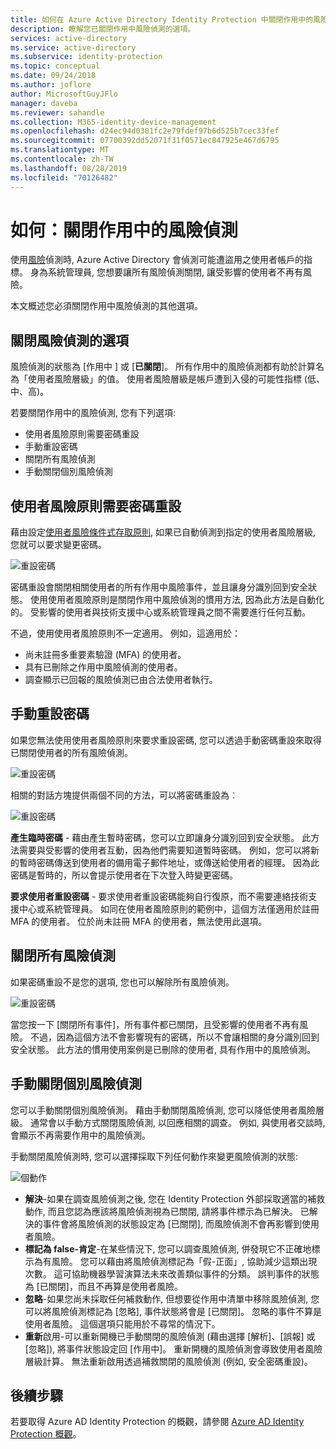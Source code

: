 ```yaml
---
title: 如何在 Azure Active Directory Identity Protection 中關閉作用中的風險偵測 |Microsoft Docs
description: 瞭解您已關閉作用中風險偵測的選項。
services: active-directory
ms.service: active-directory
ms.subservice: identity-protection
ms.topic: conceptual
ms.date: 09/24/2018
ms.author: joflore
author: MicrosoftGuyJFlo
manager: daveba
ms.reviewer: sahandle
ms.collection: M365-identity-device-management
ms.openlocfilehash: d24ec94d0381fc2e79fdef97b6d525b7cec33fef
ms.sourcegitcommit: 07700392dd52071f31f0571ec847925e467d6795
ms.translationtype: MT
ms.contentlocale: zh-TW
ms.lasthandoff: 08/28/2019
ms.locfileid: "70126482"
---
```

# <a name="how-to-close-active-risk-detections"></a>如何：關閉作用中的風險偵測

使用[風險](../reports-monitoring/concept-risk-events.md)偵測時, Azure Active Directory 會偵測可能遭盜用之使用者帳戶的指標。 身為系統管理員, 您想要讓所有風險偵測關閉, 讓受影響的使用者不再有風險。

本文概述您必須關閉作用中風險偵測的其他選項。

## <a name="options-to-close-risk-detections"></a>關閉風險偵測的選項 

風險偵測的狀態為 [作用中 ] 或 [**已關閉**]。 所有作用中的風險偵測都有助於計算名為「使用者風險層級」的值。 使用者風險層級是帳戶遭到入侵的可能性指標 (低、中、高)。 

若要關閉作用中的風險偵測, 您有下列選項:

- 使用者風險原則需要密碼重設
- 手動重設密碼
- 關閉所有風險偵測 
- 手動關閉個別風險偵測

## <a name="require-password-reset-with-a-user-risk-policy"></a>使用者風險原則需要密碼重設

藉由設定[使用者風險條件式存取原則](howto-user-risk-policy.md), 如果已自動偵測到指定的使用者風險層級, 您就可以要求變更密碼。 

![重設密碼](./media/howto-close-active-risk-events/13.png)

密碼重設會關閉相關使用者的所有作用中風險事件，並且讓身分識別回到安全狀態。 使用使用者風險原則是關閉作用中風險偵測的慣用方法, 因為此方法是自動化的。 受影響的使用者與技術支援中心或系統管理員之間不需要進行任何互動。

不過，使用使用者風險原則不一定適用。 例如，這適用於：

- 尚未註冊多重要素驗證 (MFA) 的使用者。
- 具有已刪除之作用中風險偵測的使用者。
- 調查顯示已回報的風險偵測已由合法使用者執行。

## <a name="manual-password-reset"></a>手動重設密碼

如果您無法使用使用者風險原則來要求重設密碼, 您可以透過手動密碼重設來取得已關閉使用者的所有風險偵測。

![重設密碼](./media/howto-close-active-risk-events/04.png)

相關的對話方塊提供兩個不同的方法，可以將密碼重設為︰

![重設密碼](./media/howto-close-active-risk-events/05.png)

**產生臨時密碼** - 藉由產生暫時密碼，您可以立即讓身分識別回到安全狀態。 此方法需要與受影響的使用者互動，因為他們需要知道暫時密碼。 例如，您可以將新的暫時密碼傳送到使用者的備用電子郵件地址，或傳送給使用者的經理。 因為此密碼是暫時的，所以會提示使用者在下次登入時變更密碼。

**要求使用者重設密碼** - 要求使用者重設密碼能夠自行復原，而不需要連絡技術支援中心或系統管理員。 如同在使用者風險原則的範例中，這個方法僅適用於註冊 MFA 的使用者。 位於尚未註冊 MFA 的使用者，無法使用此選項。

## <a name="dismiss-all-risk-detections"></a>關閉所有風險偵測

如果密碼重設不是您的選項, 您也可以解除所有風險偵測。 

![重設密碼](./media/howto-close-active-risk-events/03.png)

當您按一下 [關閉所有事件]，所有事件都已關閉，且受影響的使用者不再有風險。 不過，因為這個方法不會影響現有的密碼，所以不會讓相關的身分識別回到安全狀態。 此方法的慣用使用案例是已刪除的使用者, 具有作用中的風險偵測。 

## <a name="close-individual-risk-detections-manually"></a>手動關閉個別風險偵測

您可以手動關閉個別風險偵測。 藉由手動關閉風險偵測, 您可以降低使用者風險層級。 通常會以手動方式關閉風險偵測, 以回應相關的調查。 例如, 與使用者交談時, 會顯示不再需要作用中的風險偵測。 
 
手動關閉風險偵測時, 您可以選擇採取下列任何動作來變更風險偵測的狀態:

![個動作](./media/howto-close-active-risk-events/06.png)

- **解決**-如果在調查風險偵測之後, 您在 Identity Protection 外部採取適當的補救動作, 而且您認為應該將風險偵測視為已關閉, 請將事件標示為已解決。 已解決的事件會將風險偵測的狀態設定為 [已關閉], 而風險偵測不會再影響到使用者風險。
- **標記為 false-肯定**-在某些情況下, 您可以調查風險偵測, 併發現它不正確地標示為有風險。 您可以藉由將風險偵測標記為「假-正面」, 協助減少這類出現次數。 這可協助機器學習演算法未來改善類似事件的分類。 誤判事件的狀態為 [已關閉]，而且不再算是使用者風險。
- **忽略**-如果您尚未採取任何補救動作, 但想要從作用中清單中移除風險偵測, 您可以將風險偵測標記為 [忽略], 事件狀態將會是 [已關閉]。 忽略的事件不算是使用者風險。 這個選項只能用於不尋常的情況下。
- **重新**啟用-可以重新開機已手動關閉的風險偵測 (藉由選擇 [解析]、[誤報] 或 [忽略]), 將事件狀態設定回 [作用中]。 重新開機的風險偵測會導致使用者風險層級計算。 無法重新啟用透過補救關閉的風險偵測 (例如, 安全密碼重設)。

## <a name="next-steps"></a>後續步驟

若要取得 Azure AD Identity Protection 的概觀，請參閱 [Azure AD Identity Protection 概觀](overview.md)。

